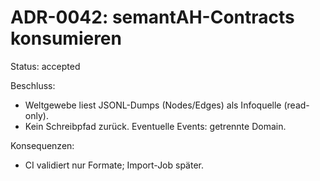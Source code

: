 # ADR-0042: semantAH-Contracts konsumieren
Status: accepted

Beschluss:
- Weltgewebe liest JSONL-Dumps (Nodes/Edges) als Infoquelle (read-only).
- Kein Schreibpfad zurück. Eventuelle Events: getrennte Domain.

Konsequenzen:
- CI validiert nur Formate; Import-Job später.
